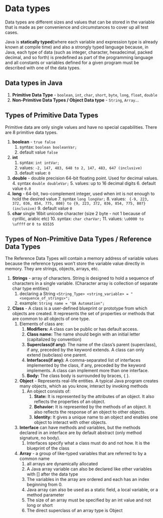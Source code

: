 # Data types

Data types are different sizes and values that can be stored in the variable that is made as per convenience and circumstances to cover up all test cases.

Java is **statically typed**(where each variable and expression type is already known at compile time) and also a strongly typed language because, in Java, each type of data (such as integer, character, hexadecimal, packed decimal, and so forth) is predefined as part of the programming language and all constants or variables defined for a given program must be described with one of the data types.

## Data types in Java

1. **Primitive Data Type** - ```boolean```, ```int```, ```char```, ```short```, ```byte```, ```long```, ```float```, ```double```
2. **Non-Primitive Data Types / Object Data type** - ```String```, ```Array```...

## Types of Primitive Data Types

Primitive data are only single values and have no special capabilities. There are 8 primitive data types. 

1. **boolean** - ```true false```
   1. syntax: ```boolean booleanVar;```
   2. default value ```false```
2. **int**
   1. syntax: ```int intVar;```
   2. values: ```-2, 147, 483, 648 to 2, 147, 483, 647 (inclusive)```
   3. default value: ```0```
3. **double** - double precision 64-bit floating point. Used for decimal values.
   4. syntax ```double doubleVar;```
   5. values: up to 16 decimal digits
   6. default value ```0.0```
4. **long** - 64-bit, two-complement integer, used when int is not enough to hold the desired value
   7. syntax ```long longVar;```
   8. values: ``` {-9, 223, 372, 036, 854, 775, 808} to {9, 223, 372, 036, 854, 775, 807} (inclusive)```
   9. default value ```0```
5. **char** single 16bit unicode character (size 2 byte - not 1 because of cyrillic, arabic etc)
   10. syntax: ```char charVar;```
   11. values: ```\u0000 to \uffff``` or ```0 to 65535```

## Types of Non-Primitive Data Types / Reference Data Types

The Reference Data Types will contain a memory address of variable values because the reference types won’t store the variable value directly in memory. They are strings, objects, arrays, etc. 

1. **Strings** - array of characters. String is designed to hold a sequence  of characters in a single variable. (Character array is collection of separate char type entities)
   1. declaring a String ```<String_Type> <string_variable> = "<sequence_of_strings>";```
   2. example: ```String name = "QA Automation"; ```
2. **Class** - A class is a user-defined blueprint or prototype from which objects are created.  It represents the set of properties or methods that are common to all objects of one type.
   1. Elements of class are:
      1. **Modifiers:** A class can be public or has default access. 
      2. **Class name:** The name should begin with an initial letter (capitalized by convention)
      3. **Superclass(if any):** The name of the class’s parent (superclass), if any, preceded by the keyword extends. A class can only extend (subclass) one parent.
      4. **Interfaces(if any):** A comma-separated list of interfaces implemented by the class, if any, preceded by the keyword implements. A class can implement more than one interface.
      5. **Body:** The class body is surrounded by braces, { }.
   2. **Object** - Represents real-life entities. A typical Java program creates many objects, which as you know, interact by invoking methods
      1. An object consists of: 
         1. **State:** It is represented by the attributes of an object. It also reflects the properties of an object.
         2. **Behavior:** It is represented by the methods of an object. It also reflects the response of an object to other objects.
         3. **Identity:** It gives a unique name to an object and enables one object to interact with other objects.
   3. **Interface** can have methods and variables, but the methods declared in an interface are by default abstract (only method signature, no body).
      1. Interfaces specify what a class must do and not how. It is the blueprint of the class
   4. **Array** - a group of like-typed variables that are referred to by a common name
      1. all arrays are dynamically allocated
      2. A Java array variable can also be declared like other variables with [] after the data type
      3. The variables in the array are ordered and each has an index beginning from 0.
      4. Java array can also be used as a static field, a local variable, or a method parameter
      5. The size of an array must be specified by an int value and not long or short
      6. The direct superclass of an array type is Object
      